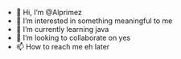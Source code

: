 - 👋 Hi, I’m @Alprimez
- 👀 I’m interested in something meaningful to me
- 🌱 I’m currently learning java
- 💞️ I’m looking to collaborate on yes
- 📫 How to reach me eh later

<!---
Alprimez/Alprimez is a ✨ special ✨ repository because its `README.md` (this file) appears on your GitHub profile.
You can click the Preview link to take a look at your changes.
--->
